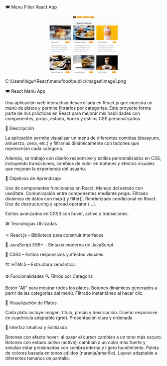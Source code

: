 🍽️ Menu Filter React App
<p align="center">
<img src="./public/images/image1.png" alt="Vista previa 4" width="45%"/>
</p>

C:\Users\higur\React\menufood\public\images\image1.png

🍽️ React Menu App

Una aplicación web interactiva desarrollada en React.js que muestra un menú de platos y permite filtrarlos por categorías. Este proyecto forma parte de mis prácticas en React para mejorar mis habilidades con componentes, props, estado, hooks y estilos CSS personalizados.

📖 Descripción

La aplicación permite visualizar un menú de diferentes comidas (desayuno, almuerzo, cena, etc.) y filtrarlas dinámicamente con botones que representan cada categoría.

Además, se trabajó con diseño responsivo y estilos personalizados en CSS, incluyendo transiciones, cambios de color en botones y efectos visuales que mejoran la experiencia del usuario.

🎯 Objetivos de Aprendizaje

Uso de componentes funcionales en React.
Manejo del estado con useState.
Comunicación entre componentes mediante props.
Filtrado dinámico de datos con map() y filter().
Renderizado condicional en React.
Uso de destructuring y spread operator (...).

Estilos avanzados en CSS3 con hover, active y transiciones.

🛠️ Tecnologías Utilizadas

⚛️ React.js – Biblioteca para construir interfaces.

📜 JavaScript ES6+ – Sintaxis moderna de JavaScript.

🎨 CSS3 – Estilos responsivos y efectos visuales.

🏗️ HTML5 – Estructura semántica.

⚙️ Funcionalidades
🔍 Filtros por Categoría

Botón "All" para mostrar todos los platos.
Botones dinámicos generados a partir de las categorías del menú.
Filtrado instantáneo al hacer clic.

🍕 Visualización de Platos

Cada plato incluye imagen, título, precio y descripción.
Diseño responsive en cuadrícula adaptable (grid).
Presentación clara y ordenada.

🎨 Interfaz Intuitiva y Estilizada

Botones con efecto hover: al pasar el cursor cambian a un tono más oscuro.
Botones con estado activo (active): cambian a un color más fuerte y simulan estar presionados con sombra interna y ligero hundimiento.
Paleta de colores basada en tonos cálidos (naranja/amarillo).
Layout adaptable a diferentes tamaños de pantalla.